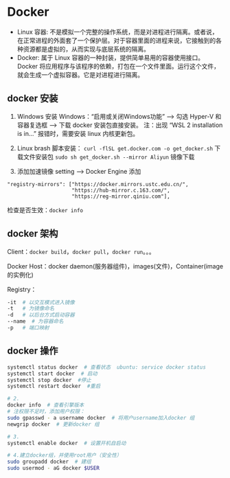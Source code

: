 # Docker

- Linux 容器: 不是模拟一个完整的操作系统，而是对进程进行隔离。或者说，在正常进程的外面套了一个保护层。对于容器里面的进程来说，它接触到的各种资源都是虚拟的，从而实现与底层系统的隔离。 
- Docker: 属于 Linux 容器的一种封装，提供简单易用的容器使用接口。Docker 将应用程序与该程序的依赖，打包在一个文件里面。运行这个文件，就会生成一个虚拟容器。它是对进程进行隔离。

## docker 安装
1. Windows 安装
Windows：“启用或关闭Windows功能” --> 勾选 Hyper-V 和容器复选框 --> 下载 docker 安装包直接安装。
注：出现 “WSL 2 installation is in...” 报错时，需要安装 linux 内核更新包。

2. Linux brash 脚本安装：
`curl -flSL get.docker.com -o get_docker.sh`   下载文件安装包
`sudo sh get_docker.sh --mirror Aliyun`   镜像下载

3. 添加加速镜像
setting --> Docker Engine 添加
```
"registry-mirrors": ["https://docker.mirrors.ustc.edu.cn/",
                     "https://hub-mirror.c.163.com/",
                     "https://reg-mirror.qiniu.com"],
```
检查是否生效：`docker info`

## docker 架构

Client：`docker build`，`docker pull`，`docker run`。。。

Docker Host：docker daemon(服务器组件)，images(文件)，Container(image的实例化)

Registry：

```bash
-it  # 以交互模式进入镜像
-t   # 为镜像命名
-d   # 以后台方式启动容器
--name  # 为容器命名
-p   # 端口映射
```

## docker 操作

```bash
systemctl status docker  # 查看状态  ubuntu: service docker status
systemctl start docker  # 启动
systemctl stop docker  #停止
systemctl restart docker  #重启

# 2.
docker info  # 查看引擎版本
# 注权限不足时，添加用户权限：
sudo gpasswd - a username docker  # 将用户username加入docker 组
newgrip docker  # 更新docker 组

# 3.
systemctl enable docker  # 设置开机自启动

# 4.建立docker组，并使用root用户（安全性）
sudo groupadd docker  # 建组
sudo usermod - aG docker $USER
```